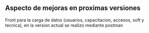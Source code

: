 ## Aspecto de mejoras en proximas versiones

Front para la carga de datos (usuarios, capacitacion, accesos, soft y tecnica), en  la version actual se realizo mediante postman

